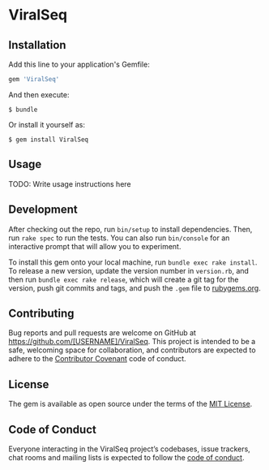 # ViralSeq

## Installation

Add this line to your application's Gemfile:

```ruby
gem 'ViralSeq'
```

And then execute:

    $ bundle

Or install it yourself as:

    $ gem install ViralSeq

## Usage

TODO: Write usage instructions here

## Development

After checking out the repo, run `bin/setup` to install dependencies. Then, run `rake spec` to run the tests. You can also run `bin/console` for an interactive prompt that will allow you to experiment.

To install this gem onto your local machine, run `bundle exec rake install`. To release a new version, update the version number in `version.rb`, and then run `bundle exec rake release`, which will create a git tag for the version, push git commits and tags, and push the `.gem` file to [rubygems.org](https://rubygems.org).

## Contributing

Bug reports and pull requests are welcome on GitHub at https://github.com/[USERNAME]/ViralSeq. This project is intended to be a safe, welcoming space for collaboration, and contributors are expected to adhere to the [Contributor Covenant](http://contributor-covenant.org) code of conduct.

## License

The gem is available as open source under the terms of the [MIT License](https://opensource.org/licenses/MIT).

## Code of Conduct

Everyone interacting in the ViralSeq project’s codebases, issue trackers, chat rooms and mailing lists is expected to follow the [code of conduct](https://github.com/[USERNAME]/ViralSeq/blob/master/CODE_OF_CONDUCT.md).
